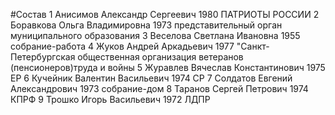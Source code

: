 #Состав
1 Анисимов Александр Сергеевич 1980 ПАТРИОТЫ РОССИИ
2 Боравкова Ольга Владимировна 1973 представительный орган муниципального образования
3 Веселова Светлана Ивановна 1955 собрание-работа
4 Жуков Андрей Аркадьевич 1977 \"Санкт-Петербургская общественная организация ветеранов (пенсионеров)труда и войны
5 Журавлев Вячеслав Константинович 1975 ЕР
6 Кучейник Валентин Васильевич 1974 СР
7 Солдатов Евгений Александрович 1973 собрание-дом
8 Таранов Сергей Петрович 1974 КПРФ
9 Трошко Игорь Васильевич 1972 ЛДПР
